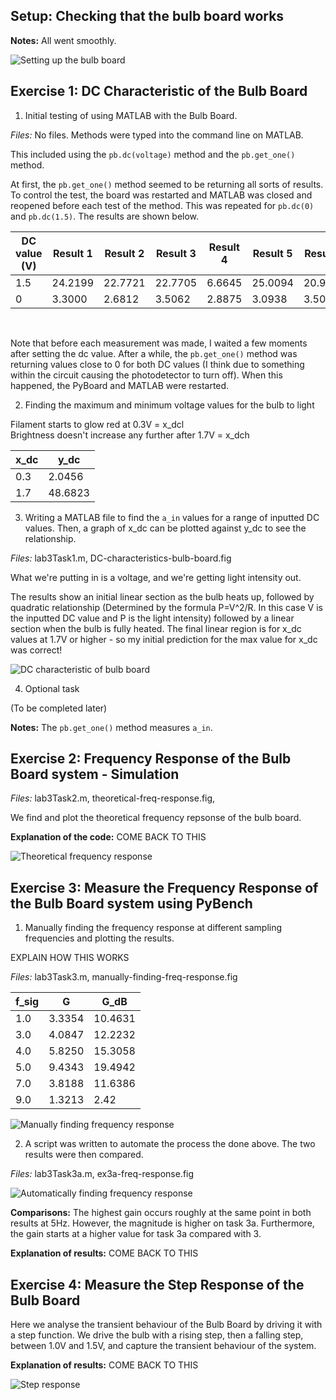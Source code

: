 ## Setup: Checking that the bulb board works

**Notes:** All went smoothly. <br />

<img src="setting-up-bulb-board.jpg" alt="Setting up the bulb board"/>

## Exercise 1: DC Characteristic of the Bulb Board

1. Initial testing of using MATLAB with the Bulb Board. <br /> 

*Files:* No files. Methods were typed into the command line on MATLAB. <br />

This included using the ```pb.dc(voltage)``` method and the  ```pb.get_one()``` method. <br /> 

At first, the ```pb.get_one()``` method seemed to be returning all sorts of results. To control the test, the board was restarted and MATLAB was closed and reopened before each test of the method. This was repeated for ```pb.dc(0)``` and ```pb.dc(1.5)```. The results are shown below. <br />

| DC value (V) | Result 1 | Result 2 | Result 3 | Result 4 | Result 5 | Result 6 | Result 7 | Average |
|--------------|----------|----------|----------|----------|----------|----------|----------|---------|
| 1.5          | 24.2199  | 22.7721  | 22.7705  | 6.6645   | 25.0094  | 20.9199  | 20.5025  | 22.6990 |
| 0            | 3.3000   | 2.6812   | 3.5062   | 2.8875   | 3.0938   | 3.5062   | 3.3000   | 3.1821  |

<br /> 

 Note that before each measurement was made, I waited a few moments after setting the dc value. After a while, the ```pb.get_one()``` method was returning values close to 0 for both DC values (I think due to something within the circuit causing the photodetector to turn off). When this happened, the PyBoard and MATLAB were restarted. <br /> 

2. Finding the maximum and minimum voltage values for the bulb to light <br />

Filament starts to glow red at 0.3V = x_dcl <br />
Brightness doesn't increase any further after 1.7V = x_dch <br />

| x_dc | y_dc    |
|------|---------|
| 0.3  | 2.0456  |
| 1.7  | 48.6823 |

3. Writing a MATLAB file to find the ```a_in``` values for a range of inputted DC values. Then, a graph of x_dc can be plotted against y_dc to see the relationship. <br />

*Files:* lab3Task1.m, DC-characteristics-bulb-board.fig <br />

What we're putting in is a voltage, and we're getting light intensity out. <br />

The results show an initial linear section as the bulb heats up, followed by quadratic relationship (Determined by the formula P=V^2/R. In this case V is the inputted DC value and P is the light intensity) followed by a linear section when the bulb is fully heated. The final linear region is for x_dc values at 1.7V or higher - so my initial prediction for the max value for x_dc was correct! <br /> 

<img src="DC-characteristics-bulb-board.png" alt="DC characteristic of bulb board"/>

4. Optional task

(To be completed later) <br />

**Notes:** The ```pb.get_one()``` method measures ```a_in```. <br />

## Exercise 2: Frequency Response of the Bulb Board system - Simulation

*Files:* lab3Task2.m, theoretical-freq-response.fig,  <br />

We find and plot the theoretical frequency repsonse of the bulb board. <br />

**Explanation of the code:** COME BACK TO THIS <br />

<img src="theoretical-freq-response.png" alt="Theoretical frequency response"/> 

## Exercise 3: Measure the Frequency Response of the Bulb Board system using PyBench

1. Manually finding the frequency response at different sampling frequencies and plotting the results.

EXPLAIN HOW THIS WORKS <br />

*Files:* lab3Task3.m, manually-finding-freq-response.fig <br />

| f_sig | G      | G_dB    |
|-------|--------|---------|
| 1.0   | 3.3354 | 10.4631 |
| 3.0   | 4.0847 | 12.2232 |
| 4.0   | 5.8250 | 15.3058 |
| 5.0   | 9.4343 | 19.4942 |
| 7.0   | 3.8188 | 11.6386 |
| 9.0   | 1.3213 | 2.42    |

<img src="manually-finding-freq-response.png" alt="Manually finding frequency response"/> 

2. A script was written to automate the process the done above. The two results were then compared.

*Files:* lab3Task3a.m, ex3a-freq-response.fig <br />

<img src="ex3a-freq-response.png" alt="Automatically finding frequency response"/> 



**Comparisons:** The highest gain occurs roughly at the same point in both results at 5Hz. However, the magnitude is higher on task 3a. Furthermore, the gain starts at a higher value for task 3a compared with 3. <br />

**Explanation of results:** COME BACK TO THIS

## Exercise 4: Measure the Step Response of the Bulb Board

Here we analyse the transient behaviour of the Bulb Board by driving it with a step function. We drive the bulb with a rising step, then a falling step, between 1.0V and 1.5V, and
capture the transient behaviour of the system.

**Explanation of results:** COME BACK TO THIS

<img src="step-respsonse.png" alt="Step response"/> 
